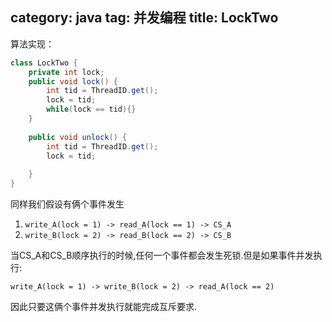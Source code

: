 category: java
tag: 并发编程
title: LockTwo
---
算法实现：
```java
class LockTwo {
	private int lock;
	public void lock() {
		int tid = ThreadID.get();
		lock = tid;
		while(lock == tid){}
	}
	
	public void unlock() {
		int tid = ThreadID.get();
		lock = tid;
		
	}
}
```

同样我们假设有俩个事件发生
1. `write_A(lock = 1) -> read_A(lock == 1) -> CS_A`
2. `write_B(lock = 2) -> read_B(lock == 2) -> CS_B`

当CS_A和CS_B顺序执行的时候,任何一个事件都会发生死锁.但是如果事件并发执行:
```
write_A(lock = 1) -> write_B(lock = 2) -> read_A(lock == 2)
```
因此只要这俩个事件并发执行就能完成互斥要求.